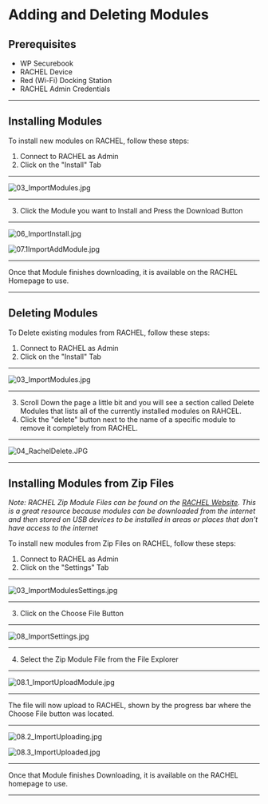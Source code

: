 # Adding and Deleting Modules

## Prerequisites

- WP Securebook
- RACHEL Device
- Red (Wi-Fi) Docking Station
- RACHEL Admin Credentials

---

## Installing Modules

To install new modules on RACHEL, follow these steps:
1. Connect to RACHEL as Admin
2. Click on the "Install" Tab

---

![03_ImportModules.jpg](../_resources/03_ImportModules.jpg)

---

3. Click the Module you want to Install and Press the Download Button

---

![06_ImportInstall.jpg](../_resources/06_ImportInstall.jpg)

![07.1ImportAddModule.jpg](../_resources/07.1ImportAddModule.jpg)

---

Once that Module finishes downloading, it is available on the RACHEL Homepage to use.

---

## Deleting Modules

To Delete existing modules from RACHEL, follow these steps:
1. Connect to RACHEL as Admin
2. Click on the "Install" Tab

---

![03_ImportModules.jpg](../_resources/03_ImportModules.jpg)

---

3. Scroll Down the page a little bit and you will see a section called Delete Modules that lists all of the currently installed modules on RAHCEL. 
4. Click the "delete" button next to the name of a specific module to remove it completely from RACHEL.

---

![04_RachelDelete.JPG](../_resources/04_RachelDelete.JPG)

---

## Installing Modules from Zip Files

*Note: RACHEL Zip Module Files can be found on the [RACHEL Website](https://rachel.worldpossible.org/). This is a great resource because modules can be downloaded from the internet and then stored on USB devices to be installed in areas or places that don't have access to the internet*

To install new modules from Zip Files on RACHEL, follow these steps:
1. Connect to RACHEL as Admin
2. Click on the "Settings" Tab

---

![03_ImportModulesSettings.jpg](../_resources/03_ImportModulesSettings.jpg)

---

3. Click on the Choose File Button

---

![08_ImportSettings.jpg](../_resources/08_ImportSettings.jpg)

---

4. Select the Zip Module File from the File Explorer

---

![08.1_ImportUploadModule.jpg](../_resources/08.1_ImportUploadModule.jpg)

---

The file will now upload to RACHEL, shown by the progress bar where the Choose File button was located.

---

![08.2_ImportUploading.jpg](../_resources/08.2_ImportUploading.jpg)

![08.3_ImportUploaded.jpg](../_resources/08.3_ImportUploaded.jpg)

---

Once that Module finishes Downloading, it is available on the RACHEL homepage to use.


---
